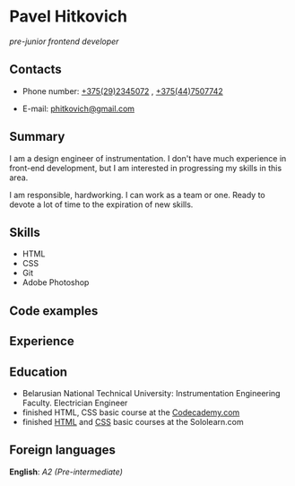 # Pavel Hitkovich
*pre-junior frontend developer*


## Contacts

* Phone number: [+375(29)2345072](tel:+375292345072) , [+375(44)7507742](tel:+375447507742)

* E-mail: [phitkovich@gmail.com](mailto:phitkovich@gmail.com)


## Summary

I am a design engineer of instrumentation. I don't have much experience in front-end development, but I am interested in progressing my skills in this area.

I am responsible, hardworking. I can work as a team or one. Ready to devote a lot of time to the expiration of new skills.

## Skills

* HTML
* CSS
* Git
* Adobe Photoshop

## Code examples


## Experience


## Education

* Belarusian National Technical University: Instrumentation Engineering Faculty. Electrician Engineer
* finished HTML, CSS basic course at the [Codecademy.com](https://www.codecademy.com/users/pavelHitkovich8126154301/achievements)
* finished [HTML](https://www.sololearn.com/Certificate/1014-5355510/pdf/) and [CSS](https://www.sololearn.com/Certificate/1023-5355510/pdf/) basic courses at the Sololearn.com


## Foreign languages

**English**: *A2 (Pre-intermediate)*